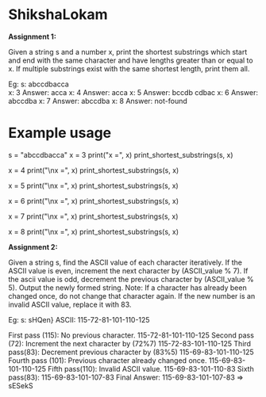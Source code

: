 # ShikshaLokam

**Assignment 1:**

Given a string s and a number x, print the shortest substrings which start and end with the same character and have lengths greater than or equal to x. If multiple substrings exist with the same shortest length, print them all.

Eg:
s: abccdbacca  
x: 3		Answer: acca
x: 4		Answer: acca
x: 5		Answer: bccdb cdbac
x: 6 		Answer:  abccdba
x: 7		Answer: abccdba
x: 8		Answer: not-found


# Example usage
s = "abccdbacca"
x = 3
print("x =", x)
print_shortest_substrings(s, x)

x = 4
print("\nx =", x)
print_shortest_substrings(s, x)

x = 5
print("\nx =", x)
print_shortest_substrings(s, x)

x = 6
print("\nx =", x)
print_shortest_substrings(s, x)

x = 7
print("\nx =", x)
print_shortest_substrings(s, x)

x = 8
print("\nx =", x)
print_shortest_substrings(s, x)





**Assignment 2:**

Given a string s, find the ASCII value of each character iteratively. If the ASCII value is even, increment the next character by (ASCII_value % 7). If the ascii value is odd, decrement the previous character by (ASCII_value % 5). Output the newly formed string. 
Note:
If a character has already been changed once, do not change that character again. 
If the new number is an invalid ASCII value, replace it with 83. 

Eg:
s: sHQen}
ASCII: 115-72-81-101-110-125

First pass (115): No previous character.
	115-72-81-101-110-125
Second pass (72): Increment the next character by (72%7)
	115-72-83-101-110-125
Third pass(83): Decrement previous character by (83%5)
	115-69-83-101-110-125
Fourth pass (101): Previous character already changed once.
	115-69-83-101-110-125
Fifth pass(110): Invalid ASCII value.
	115-69-83-101-110-83
Sixth pass(83):
	115-69-83-101-107-83
Final Answer: 
	115-69-83-101-107-83 => sESekS
